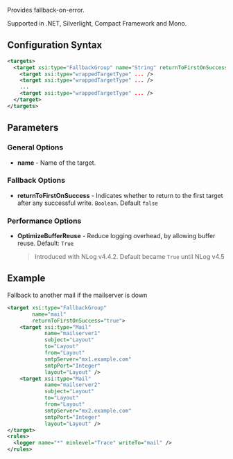 Provides fallback-on-error. 

Supported in .NET, Silverlight, Compact Framework and Mono.

## Configuration Syntax
```xml
<targets>
  <target xsi:type="FallbackGroup" name="String" returnToFirstOnSuccess="Boolean">
    <target xsi:type="wrappedTargetType" ... />
    <target xsi:type="wrappedTargetType" ... />
    ...
    <target xsi:type="wrappedTargetType" ... />
  </target>
</targets>
```

## Parameters
### General Options
* **name** - Name of the target.

### Fallback Options
* **returnToFirstOnSuccess** - Indicates whether to return to the first target after any successful write. `Boolean`. Default `false`

### Performance Options
* **OptimizeBufferReuse** - Reduce logging overhead, by allowing buffer reuse. Default: `True`
  > Introduced with NLog v4.4.2. Default became `True` until NLog v4.5

## Example

Fallback to another mail if the mailserver is down

```xml
<target xsi:type="FallbackGroup" 
        name="mail"
        returnToFirstOnSuccess="true">
    <target xsi:type="Mail"
            name="mailserver1"
            subject="Layout"
            to="Layout"
            from="Layout"
            smtpServer="mx1.example.com" 
            smtpPort="Integer"
            layout="Layout" />
    <target xsi:type="Mail"
            name="mailserver2" 
            subject="Layout"
            to="Layout"
            from="Layout"
            smtpServer="mx2.example.com" 
            smtpPort="Integer"
            layout="Layout" />
</target>
<rules>
  <logger name="*" minlevel="Trace" writeTo="mail" />
</rules>
```